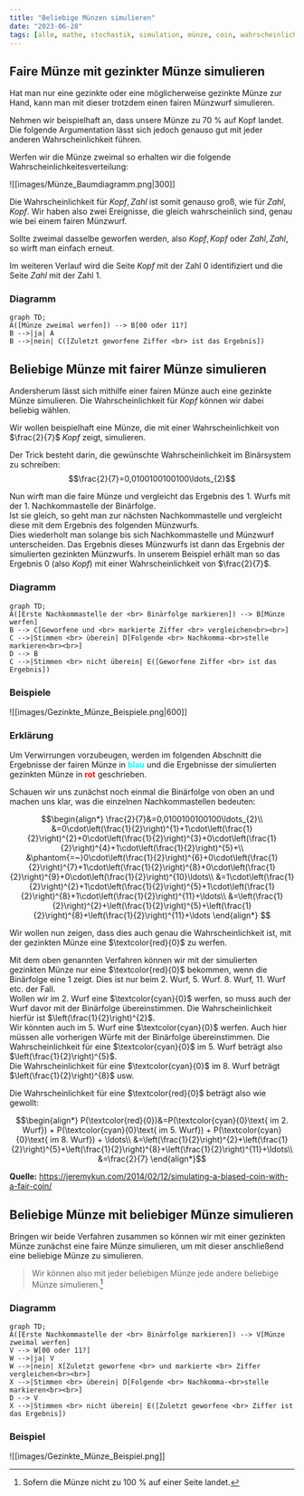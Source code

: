 ```yaml
---
title: "Beliebige Münzen simulieren"
date: "2023-06-28"
tags: [alle, mathe, stochastik, simulation, münze, coin, wahrscheinlichkeit, gezinkt, biased, baumdiagramm ]
---
```


## Faire Münze mit gezinkter Münze simulieren 

Hat man nur eine gezinkte oder eine möglicherweise gezinkte Münze zur Hand, kann man mit dieser trotzdem einen fairen Münzwurf simulieren.

Nehmen wir beispielhaft an, dass unsere Münze zu 70&nbsp;% auf Kopf landet. Die folgende Argumentation lässt sich jedoch genauso gut mit jeder anderen Wahrscheinlichkeit führen.

Werfen wir die Münze zweimal so erhalten wir die folgende Wahrscheinlichkeitesverteilung:

![[images/Münze_Baumdiagramm.png|300]]

Die Wahrscheinlichkeit für $Kopf, Zahl$ ist somit genauso groß, wie für $Zahl, Kopf$. Wir haben also zwei Ereignisse, die gleich wahrscheinlich sind, genau wie bei einem fairen Münzwurf. 

Sollte zweimal dasselbe geworfen werden, also $Kopf, Kopf$ oder $Zahl, Zahl$, so wirft man einfach erneut.

Im weiteren Verlauf wird die Seite $Kopf$ mit der Zahl $0$ identifiziert und die Seite $Zahl$ mit der Zahl $1$.

### Diagramm

```mermaid
graph TD;
A([Münze zweimal werfen]) --> B[00 oder 11?]
B -->|ja| A 
B -->|nein| C([Zuletzt geworfene Ziffer <br> ist das Ergebnis])
```

## Beliebige Münze mit fairer Münze simulieren 

Andersherum lässt sich mithilfe einer fairen Münze auch eine gezinkte Münze simulieren. Die Wahrscheinlichkeit für $Kopf$ können wir dabei beliebig wählen.

Wir wollen beispielhaft eine Münze, die mit einer Wahrscheinlichkeit von $\frac{2}{7}$ $Kopf$ zeigt, simulieren.

Der Trick besteht darin, die gewünschte Wahrscheinlichkeit im Binärsystem zu schreiben: 
$$\frac{2}{7}=0,0100100100100\ldots_{2}$$

Nun wirft man die faire Münze und vergleicht das Ergebnis des 1. Wurfs mit der 1. Nachkommastelle der Binärfolge.<br>
Ist sie gleich, so geht man zur nächsten Nachkommastelle und vergleicht diese mit dem Ergebnis des folgenden Münzwurfs.<br>
Dies wiederholt man solange bis sich Nachkommastelle und Münzwurf unterscheiden. Das Ergebnis dieses Münzwurfs ist dann das Ergebnis der simulierten gezinkten Münzwurfs.
In unserem Beispiel erhält man so das Ergebnis $0$ (also $Kopf$) mit einer Wahrscheinlichkeit von $\frac{2}{7}$.


### Diagramm

```mermaid
graph TD;
A([Erste Nachkommastelle der <br> Binärfolge markieren]) --> B[Münze werfen]
B --> C[Geworfene und <br> markierte Ziffer <br> vergleichen<br><br>]
C -->|Stimmen <br> überein| D[Folgende <br> Nachkomma-<br>stelle markieren<br><br>]
D --> B 
C -->|Stimmen <br> nicht überein| E([Geworfene Ziffer <br> ist das Ergebnis])
```

### Beispiele

![[images/Gezinkte_Münze_Beispiele.png|600]]

### Erklärung

Um Verwirrungen vorzubeugen, werden im folgenden Abschnitt die Ergebnisse der fairen Münze in <font color="cyan"> **blau** </font> und die Ergebnisse der simulierten gezinkten Münze in <font color="red"> **rot** </font> geschrieben.

Schauen wir uns zunächst noch einmal die Binärfolge von oben an und machen uns klar, was die einzelnen Nachkommastellen bedeuten:

$$\begin{align*}
\frac{2}{7}&=0,0100100100100\ldots_{2}\\
&=0\cdot\left(\frac{1}{2}\right)^{1}+1\cdot\left(\frac{1}{2}\right)^{2}+0\cdot\left(\frac{1}{2}\right)^{3}+0\cdot\left(\frac{1}{2}\right)^{4}+1\cdot\left(\frac{1}{2}\right)^{5}+\\
&\phantom{=~}0\cdot\left(\frac{1}{2}\right)^{6}+0\cdot\left(\frac{1}{2}\right)^{7}+1\cdot\left(\frac{1}{2}\right)^{8}+0\cdot\left(\frac{1}{2}\right)^{9}+0\cdot\left(\frac{1}{2}\right)^{10}\ldots\\
&=1\cdot\left(\frac{1}{2}\right)^{2}+1\cdot\left(\frac{1}{2}\right)^{5}+1\cdot\left(\frac{1}{2}\right)^{8}+1\cdot\left(\frac{1}{2}\right)^{11}+\ldots\\
&=\left(\frac{1}{2}\right)^{2}+\left(\frac{1}{2}\right)^{5}+\left(\frac{1}{2}\right)^{8}+\left(\frac{1}{2}\right)^{11}+\ldots
\end{align*}
$$

Wir wollen nun zeigen, dass dies auch genau die Wahrscheinlichkeit ist, mit der gezinkten Münze eine $\textcolor{red}{0}$ zu werfen. 

Mit dem oben genannten Verfahren können wir mit der simulierten gezinkten Münze nur eine $\textcolor{red}{0}$ bekommen, wenn die Binärfolge eine $1$ zeigt. Dies ist nur beim 2. Wurf, 5. Wurf. 8. Wurf, 11. Wurf etc. der Fall.<br>
Wollen wir im 2. Wurf eine $\textcolor{cyan}{0}$ werfen, so muss auch der Wurf davor mit der Binärfolge übereinstimmen. Die Wahrscheinlichkeit hierfür ist $\left(\frac{1}{2}\right)^{2}$.<br>
Wir könnten auch im 5. Wurf eine $\textcolor{cyan}{0}$ werfen. Auch hier müssen alle vorherigen Würfe mit der Binärfolge übereinstimmen. Die Wahrscheinlichkeit für eine $\textcolor{cyan}{0}$ im 5. Wurf beträgt also $\left(\frac{1}{2}\right)^{5}$.<br>
Die Wahrscheinlichkeit für eine $\textcolor{cyan}{0}$ im 8. Wurf beträgt $\left(\frac{1}{2}\right)^{8}$ usw.

Die Wahrscheinlichkeit für eine $\textcolor{red}{0}$ beträgt also wie gewollt:

$$\begin{align*}
P(\textcolor{red}{0})&=P(\textcolor{cyan}{0}\text{ im 2. Wurf}) + P(\textcolor{cyan}{0}\text{ im 5. Wurf}) + P(\textcolor{cyan}{0}\text{ im 8. Wurf}) + \ldots\\
&=\left(\frac{1}{2}\right)^{2}+\left(\frac{1}{2}\right)^{5}+\left(\frac{1}{2}\right)^{8}+\left(\frac{1}{2}\right)^{11}+\ldots\\
&=\frac{2}{7}
\end{align*}$$



**Quelle:** https://jeremykun.com/2014/02/12/simulating-a-biased-coin-with-a-fair-coin/

## Beliebige Münze mit beliebiger Münze simulieren 

Bringen wir beide Verfahren zusammen so können wir mit einer gezinkten Münze zunächst eine faire Münze simulieren, um mit dieser anschließend eine beliebige Münze zu simulieren.

>Wir können also mit jeder beliebigen Münze jede andere beliebige Münze simulieren.[^1]

### Diagramm

```mermaid
graph TD;
A([Erste Nachkommastelle der <br> Binärfolge markieren]) --> V[Münze zweimal werfen]
V --> W[00 oder 11?]
W -->|ja| V
W -->|nein| X[Zuletzt geworfene <br> und markierte <br> Ziffer vergleichen<br><br>]
X -->|Stimmen <br> überein| D[Folgende <br> Nachkomma-<br>stelle markieren<br><br>]
D --> V 
X -->|Stimmen <br> nicht überein| E([Zuletzt geworfene <br> Ziffer ist das Ergebnis])
```

### Beispiel

![[images/Gezinkte_Münze_Beispiel.png]]

[^1]: Sofern die Münze nicht zu 100 % auf einer Seite landet.
